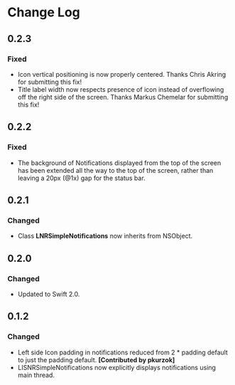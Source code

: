 # Change Log

## 0.2.3
### Fixed
- Icon vertical positioning is now properly centered. Thanks Chris Akring for submitting this fix!
- Title label width now respects presence of icon instead of overflowing off the right side of the screen. Thanks Markus Chemelar for submitting this fix!

## 0.2.2
### Fixed
- The background of Notifications displayed from the top of the screen has been extended all the way to the top of the screen, rather than leaving a 20px (@1x) gap for the status bar. 
 
## 0.2.1
### Changed
- Class __LNRSimpleNotifications__ now inherits from NSObject.

## 0.2.0
### Changed
- Updated to Swift 2.0. 

## 0.1.2
### Changed
- Left side Icon padding in notifications reduced from 2 * padding default to just the padding default. __[Contributed by pkurzok]__
-  LISNRSimpleNotifications now explicitly displays notifications using main thread. 
